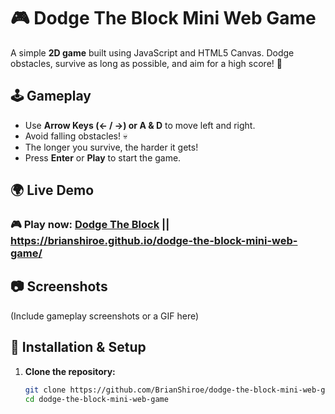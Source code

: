 # 🎮 Dodge The Block Mini Web Game

A simple **2D game** built using JavaScript and HTML5 Canvas. Dodge obstacles, survive as long as possible, and aim for a high score! 🚀  

## 🕹️ Gameplay
- Use **Arrow Keys (← / →) or A & D** to move left and right.
- Avoid falling obstacles! 💀
- The longer you survive, the harder it gets!
- Press **Enter** or **Play** to start the game.

## 🌍 Live Demo
### 🎮 **Play now:** [Dodge The Block](https://brianshiroe.github.io/dodge-the-block-mini-web-game/) || https://brianshiroe.github.io/dodge-the-block-mini-web-game/

## 📷 Screenshots
(Include gameplay screenshots or a GIF here)

## 🔧 Installation & Setup
1. **Clone the repository:**
   ```sh
   git clone https://github.com/BrianShiroe/dodge-the-block-mini-web-game.git
   cd dodge-the-block-mini-web-game
